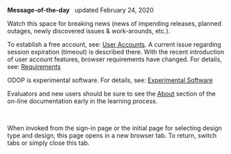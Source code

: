 **Message-of-the-day** &nbsp; updated February 24, 2020   

Watch this space for breaking news 
(news of impending releases, planned outages, newly discovered issues & work-arounds, etc.). 

To establish a free account, see: [User Accounts](userAccounts). 
A current issue regarding session expiration (timeout) is described there. 
With the recent introduction of user account features, browser requirements have changed. 
For details, see: [Requirements](requirements)  

ODOP is experimental software. 
For details, see: [Experimental Software](experimental)   

Evaluators and new users should be sure to see the [About](../About) section 
of the on-line documentation early in the learning process.   

&nbsp;

When invoked from the sign-in page or the initial page for selecting design type and design, 
this page opens in a new browser tab.
To return, switch tabs or simply close this tab.
 